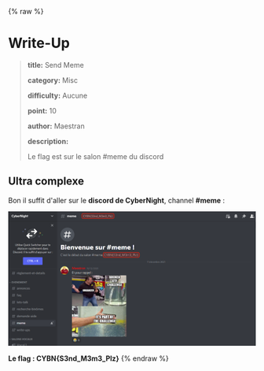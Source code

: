 {% raw %}
# Write-Up
> **title:** Send Meme
>
> **category:** Misc
>
> **difficulty:** Aucune
>
> **point:** 10
>
> **author:** Maestran
>
> **description:**
>
> Le flag est sur le salon #meme du discord

## Ultra complexe

Bon il suffit d'aller sur le **discord de CyberNight**, channel **#meme** :

![Channel du discord](images/discord.png)

**Le flag : CYBN{S3nd_M3m3_Plz}**
{% endraw %}
